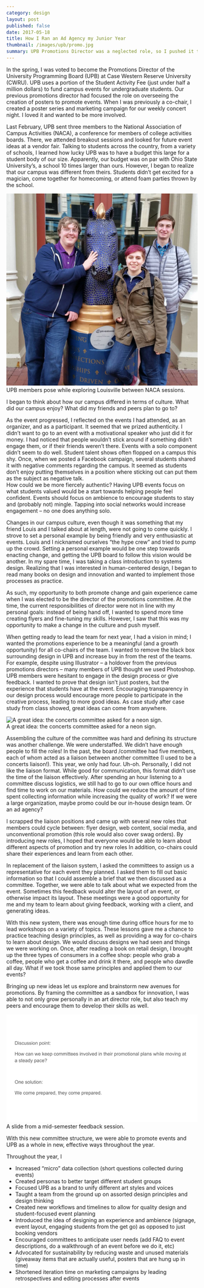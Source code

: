 ```yaml
---
category: design
layout: post
published: false
date: 2017-05-18
title: How I Ran an Ad Agency my Junior Year
thumbnail: /images/upb/promo.jpg
summary: UPB Promotions Director was a neglected role, so I pushed it to the extreme.
---
```

In the spring, I was voted to become the Promotions Director of the University Programming Board (UPB) at Case Western Reserve University (CWRU). UPB uses a portion of the Student Activity Fee (just under half a million dollars) to fund campus events for undergraduate students. Our previous promotions director had focused the role on overseeing the creation of posters to promote events. When I was previously a co-chair, I created a poster series and marketing campaign for our weekly concert night. I loved it and wanted to be more involved.

Last February, UPB sent three members to the National Association of Campus Activities (NACA), a conference for members of college activities boards. There, we attended breakout sessions and looked for future event ideas at a vendor fair. Talking to students across the country, from a variety of schools, I learned how lucky UPB was to have a budget this large for a student body of our size. Apparently, our budget was on par with Ohio State University’s, a school 10 times larger than ours. However, I began to realize that our campus was different from theirs. Students didn’t get excited for a magician, come together for homecoming, or attend foam parties thrown by the school.

<div class = "post-image">
<img alt ="UPB members pose while exploring Louisville between NACA sessions." src= "/images/upb/naca.jpg"/> <br/>
</div>
UPB members pose while exploring Louisville between NACA sessions.
<br/>

I began to think about how our campus differed in terms of culture. What did our campus enjoy? What did my friends and peers plan to go to?

As the event progressed, I reflected on the events I had attended, as an organizer, and as a participant.
It seemed that we prized authenticity. I didn’t want to go to an event with a motivational speaker who just did it for money. I had noticed that people wouldn’t stick around if something didn’t engage them, or if their friends weren’t there. Events with a solo component didn’t seem to do well. Student talent shows often flopped on a campus this shy. Once, when we posted a Facebook campaign, several students shared it with negative comments regarding the campus. It seemed as students don’t enjoy putting themselves in a position where sticking out can put them as the subject as negative talk.  
How could we be more fiercely authentic? Having UPB events focus on what students valued would be a start towards helping people feel confident. Events should focus on ambience to encourage students to stay and (probably not) mingle. Tapping into social networks would increase engagement – no one does anything solo. 

Changes in our campus culture, even though it was something that my friend Louis and I talked about at length, were not going to come quickly. I strove to set a personal example by being friendly and very enthusiastic at events.  Louis and I nicknamed ourselves “the hype crew” and tried to pump up the crowd. Setting a personal example would be one step towards enacting change, and getting the UPB board to follow this vision would be another. In my spare time, I was taking a class introduction to systems design. Realizing that I was interested in human-centered design, I began to read many books on design and innovation and wanted to implement those processes as practice.

As such, my opportunity to both promote change and gain experience came when I was elected to be the director of the promotions committee. At the time, the current responsibilities of director were not in line with my personal goals: instead of being hand off, I wanted to spend more time creating flyers and fine-tuning my skills. However, I saw that this was my opportunity to make a change in the culture and push myself. 


When getting ready to lead the team for next year, I had a vision in mind; I wanted the promotions experience to be a meaningful (and a growth opportunity) for all co-chairs of the team. I wanted to remove the black box surrounding design in UPB and increase buy in from the rest of the teams. For example, despite using Illustrator – a holdover from the previous promotions directors – many members of UPB thought we used Photoshop. UPB members were hesitant to engage in the design process or give feedback. I wanted to  prove that design isn’t just posters, but the experience that students have at the event. Encouraging transparency in our design process would encourage more people to participate in the creative process, leading to more good ideas. As case study after case study from class showed, great ideas can come from anywhere. 

<div class = "post-image">
<img alt ="A great idea: the concerts committee asked for a neon sign." src= "/images/upb/upbeats.jpg"/> <br/>
</div>
A great idea: the concerts committee asked for a neon sign.
<br/>

Assembling the culture of the committee was hard and defining its structure was another challenge. We were understaffed. We didn’t have enough people to fill the roles! In the past, the board /committee had five members, each of whom acted as a liaison between another committee (I used to be a concerts liaison!). This year, we only had four. Uh-oh. 
Personally, I did not like the liaison format. While good for communication, this format didn’t use the time of the liaison effectively. After spending an hour listening to a committee discuss logistics, we still had to go to our own office hours and find time to work on our materials. How could we reduce the amount of time spent collecting information while increasing the quality of work? If we were a large organization, maybe promo could be our in-house design team. Or an ad agency?

I scrapped the liaison positions and came up with several new roles that members could cycle between: flyer design, web content, social media, and unconventional promotion (this role would also cover swag orders). By introducing new roles, I hoped that everyone would be able to learn about different aspects of promotion and try new roles In addition, co-chairs could share their experiences and learn from each other.

In replacement of the liaison system, I asked the committees to assign us a representative for each event they planned. I asked them to fill out basic information so that I could assemble a brief that we then discussed as a committee. Together, we were able to talk about what we expected from the event. Sometimes this feedback would alter the layout of an event, or otherwise impact its layout. These meetings were a good opportunity for me and my team to learn about giving feedback, working with a client, and generating ideas. 

With this new system, there was enough time during office hours for me to lead workshops on a variety of topics. These lessons gave me a chance to practice teaching design principles, as well as providing a way for co-chairs to learn about design. We would discuss designs we had seen and things we were working on. Once, after reading a book on retail design, I brought up the three types of consumers in a coffee shop: people who grab a coffee, people who get a coffee and drink it there, and people who dawdle all day. What if we took those same principles and applied them to our events? 

Bringing up new ideas let us explore and brainstorm new avenues for promotions. By framing the committee as a sandbox for innovation, I was able to not only grow personally in an art director role, but also teach my peers and encourage them to develop their skills as well.

<div class = "post-image">
<img alt ="A slide from a mid-semester feedback session." src= "/images/upb/results.jpg"/> <br/>
</div>
A slide from a mid-semester feedback session.
<br/>

With this new committee structure, we were able to promote events and UPB as a whole in new, effective ways throughout the year. 

Throughout the year, I
*	Increased “micro” data collection (short questions collected during events)
*	Created personas to better target different student groups
*	Focused UPB as a brand to unify different art styles and voices
*	Taught a team from the ground up on assorted design principles and design thinking
*	Created new workflows and timelines to allow for quality design and student-focused event planning
*	Introduced the idea of designing an experience and ambience (signage, event layout, engaging students from the get go) as opposed to just booking vendors
*	Encouraged committees to anticipate user needs (add FAQ to event descriptions, do a walkthrough of an event before we do it, etc)
*	Advocated for sustainability by reducing waste and unused materials (giveaway items that are actually useful, posters that are hung up in time)
*	Shortened iteration time on marketing campaigns by leading retrospectives and editing processes after events
